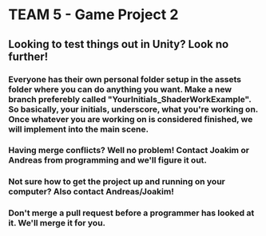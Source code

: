 # TEAM 5 - Game Project 2

## Looking to test things out in Unity? Look no further!

### Everyone has their own personal folder setup in the assets folder where you can do anything you want. Make a new branch preferebly called "YourInitials_ShaderWorkExample". So basically, your initials, underscore, what you're working on. Once whatever you are working on is considered finished, we will implement into the main scene.

### Having merge conflicts? Well no problem! Contact Joakim or Andreas from programming and we'll figure it out.

### Not sure how to get the project up and running on your computer? Also contact Andreas/Joakim!

### Don't merge a pull request before a programmer has looked at it. We'll merge it for you.
